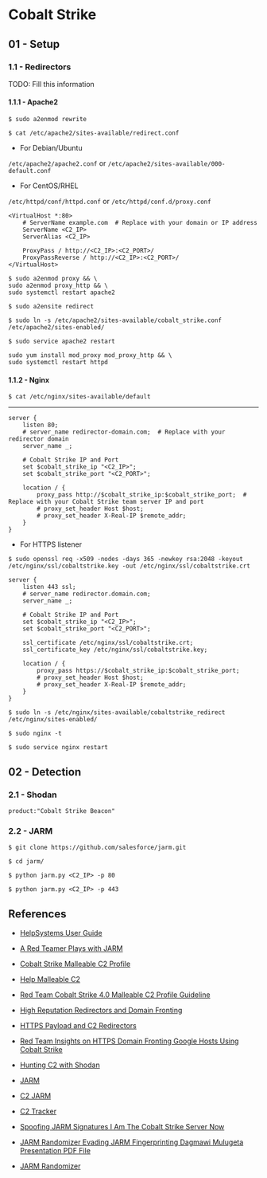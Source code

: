 # Cobalt Strike

## 01 - Setup

### 1.1 - Redirectors

TODO: Fill this information

#### 1.1.1 - Apache2

`$ sudo a2enmod rewrite`

`$ cat /etc/apache2/sites-available/redirect.conf`

- For Debian/Ubuntu

`/etc/apache2/apache2.conf` or `/etc/apache2/sites-available/000-default.conf`

- For CentOS/RHEL

`/etc/httpd/conf/httpd.conf` or `/etc/httpd/conf.d/proxy.conf`

```
<VirtualHost *:80>
    # ServerName example.com  # Replace with your domain or IP address
	ServerName <C2_IP>
    ServerAlias <C2_IP>

    ProxyPass / http://<C2_IP>:<C2_PORT>/
    ProxyPassReverse / http://<C2_IP>:<C2_PORT>/
</VirtualHost>
```

```
$ sudo a2enmod proxy && \
sudo a2enmod proxy_http && \
sudo systemctl restart apache2
```

`$ sudo a2ensite redirect`

`$ sudo ln -s /etc/apache2/sites-available/cobalt_strike.conf /etc/apache2/sites-enabled/`

`$ sudo service apache2 restart`

```
sudo yum install mod_proxy mod_proxy_http && \
sudo systemctl restart httpd
```

#### 1.1.2 - Nginx

`$ cat /etc/nginx/sites-available/default`

---

```
server {
    listen 80;
    # server_name redirector-domain.com;  # Replace with your redirector domain
    server_name _;

	# Cobalt Strike IP and Port
    set $cobalt_strike_ip "<C2_IP>";
    set $cobalt_strike_port "<C2_PORT>";

    location / {
        proxy_pass http://$cobalt_strike_ip:$cobalt_strike_port;  # Replace with your Cobalt Strike team server IP and port
        # proxy_set_header Host $host;
        # proxy_set_header X-Real-IP $remote_addr;
    }
}
```

- For HTTPS listener

`$ sudo openssl req -x509 -nodes -days 365 -newkey rsa:2048 -keyout /etc/nginx/ssl/cobaltstrike.key -out /etc/nginx/ssl/cobaltstrike.crt`

```
server {
    listen 443 ssl;
    # server_name redirector.domain.com;
    server_name _;

	# Cobalt Strike IP and Port
    set $cobalt_strike_ip "<C2_IP>";
    set $cobalt_strike_port "<C2_PORT>";

    ssl_certificate /etc/nginx/ssl/cobaltstrike.crt;
    ssl_certificate_key /etc/nginx/ssl/cobaltstrike.key;

    location / {
        proxy_pass https://$cobalt_strike_ip:$cobalt_strike_port;
        # proxy_set_header Host $host;
        # proxy_set_header X-Real-IP $remote_addr;
    }
}
```

`$ sudo ln -s /etc/nginx/sites-available/cobaltstrike_redirect /etc/nginx/sites-enabled/`

`$ sudo nginx -t`

`$ sudo service nginx restart`

## 02 - Detection

### 2.1 - Shodan

`product:"Cobalt Strike Beacon"`

### 2.2 - JARM

`$ git clone https://github.com/salesforce/jarm.git`

`$ cd jarm/`

`$ python jarm.py <C2_IP> -p 80`

`$ python jarm.py <C2_IP> -p 443`

## References

- [HelpSystems User Guide](https://hstechdocs.helpsystems.com/manuals/cobaltstrike/current/userguide/content/topics/welcome_main.htm)

- [A Red Teamer Plays with JARM](https://www.cobaltstrike.com/blog/a-red-teamer-plays-with-jarm/)

- [Cobalt Strike Malleable C2 Profile](https://unit42.paloaltonetworks.com/cobalt-strike-malleable-c2-profile/)

- [Help Malleable C2](https://download.cobaltstrike.com/help-malleable-c2)

- [Red Team Cobalt Strike 4.0 Malleable C2 Profile Guideline](https://infosecwriteups.com/red-team-cobalt-strike-4-0-malleable-c2-profile-guideline-eb3eeb219a7c)

- [High Reputation Redirectors and Domain Fronting](https://www.cobaltstrike.com/blog/high-reputation-redirectors-and-domain-fronting/)

- [HTTPS Payload and C2 Redirectors](https://bluescreenofjeff.com/2018-04-12-https-payload-and-c2-redirectors/)

- [Red Team Insights on HTTPS Domain Fronting Google Hosts Using Cobalt Strike](https://www.cyberark.com/resources/threat-research-blog/red-team-insights-on-https-domain-fronting-google-hosts-using-cobalt-strike)

- [Hunting C2 with Shodan](https://michaelkoczwara.medium.com/hunting-c2-with-shodan-223ca250d06f)

- [JARM](https://github.com/salesforce/jarm)

- [C2 JARM](https://github.com/cedowens/C2-JARM)

- [C2 Tracker](https://github.com/montysecurity/C2-Tracker)

- [Spoofing JARM Signatures I Am The Cobalt Strike Server Now](https://grimminck.medium.com/spoofing-jarm-signatures-i-am-the-cobalt-strike-server-now-a27bd549fc6b)

- [JARM Randomizer Evading JARM Fingerprinting Dagmawi Mulugeta Presentation PDF File](https://conference.hitb.org/hitbsecconf2021ams/materials/D2%20COMMSEC%20-%20JARM%20Randomizer%20Evading%20JARM%20Fingerprinting%20-%20Dagmawi%20Mulugeta.pdf)

- [JARM Randomizer](https://github.com/netskopeoss/jarm_randomizer)